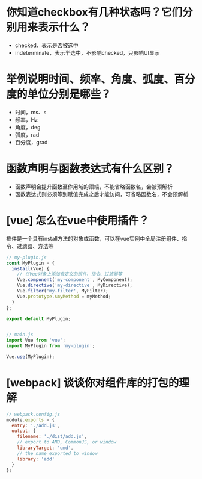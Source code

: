 # 你知道checkbox有几种状态吗？它们分别用来表示什么？

- checked，表示是否被选中
- indeterminate，表示半选中，不影响checked，只影响UI显示

# 举例说明时间、频率、角度、弧度、百分度的单位分别是哪些？

- 时间，ms、s
- 频率，Hz
- 角度，deg
- 弧度，rad
- 百分度，grad

# 函数声明与函数表达式有什么区别？

- 函数声明会提升函数至作用域的顶端，不能省略函数名，会被预解析
- 函数表达式则必须等到赋值完成之后才能访问，可省略函数名，不会预解析

# [vue] 怎么在vue中使用插件？

插件是一个具有install方法的对象或函数，可以在vue实例中全局注册组件、指令、过滤器、方法等

```javascript
// my-plugin.js
const MyPlugin = {
  install(Vue) {
    // 在Vue对象上添加自定义的组件、指令、过滤器等
    Vue.component('my-component', MyComponent);
    Vue.directive('my-directive', MyDirective);
    Vue.filter('my-filter', MyFilter);
    Vue.prototype.$myMethod = myMethod;
  }
};

export default MyPlugin;


// main.js
import Vue from 'vue';
import MyPlugin from 'my-plugin';

Vue.use(MyPlugin);
```

# [webpack] 谈谈你对组件库的打包的理解

```javascript
// webpack.config.js
module.exports = {
  entry: './add.js',
  output: {
    filename: './dist/add.js',
    // export to AMD, CommonJS, or window
    libraryTarget: 'umd',
    // the name exported to window
    library: 'add'
  }
};
```